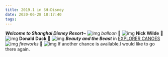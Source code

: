 ```yaml
---
title: 2019.1 in SH-Disney
date: 2020-06-28 18:17:40
tags:
---
```

***Welcome to Shanghai Disney Resort~***
![img](https://i.loli.net/2020/06/28/OKXgbnCxy64uhfs.jpg)
*balloon* 🎈
![img](https://i.loli.net/2020/06/28/JgPp6SKneqxDTvh.jpg)
**Nick Wilde** 🦊
![img](https://i.loli.net/2020/06/28/ehwYI1XOBEMpatg.jpg)
**Donald Duck** 🦆
![img](https://i.loli.net/2020/06/28/K5hyzTCYnEwAUMd.jpg)
***Beauty and the Beast***  in [EXPLORER CANOES](https://www.shanghaidisneyresort.com/attractions/explorer-canoes/)
![img](https://i.loli.net/2020/06/28/VdZlX25hQs7NSC4.jpg)
*fireworks* 🎇
![img](https://i.loli.net/2020/06/28/VCPeQ9Ua4NzkhAr.jpg)
If another chance is available,I would like to go there again.